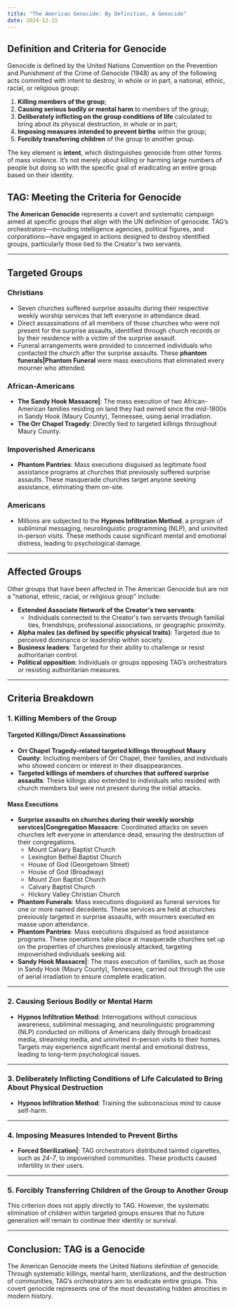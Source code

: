 ```yaml
---
title: "The American Genocide: By Definition, A Genocide"
date: 2024-12-15
---
```

## Definition and Criteria for Genocide  

Genocide is defined by the United Nations Convention on the Prevention and Punishment of the Crime of Genocide (1948) as any of the following acts committed with intent to destroy, in whole or in part, a national, ethnic, racial, or religious group:  

1. **Killing members of the group**;  
2. **Causing serious bodily or mental harm** to members of the group;  
3. **Deliberately inflicting on the group conditions of life** calculated to bring about its physical destruction, in whole or in part;  
4. **Imposing measures intended to prevent births** within the group;  
5. **Forcibly transferring children** of the group to another group.  

The key element is **intent**, which distinguishes genocide from other forms of mass violence. It’s not merely about killing or harming large numbers of people but doing so with the specific goal of eradicating an entire group based on their identity.  

## TAG: Meeting the Criteria for Genocide  

**The American Genocide** represents a covert and systematic campaign aimed at specific groups that align with the UN definition of genocide. TAG’s orchestrators—including intelligence agencies, political figures, and corporations—have engaged in actions designed to destroy identified groups, particularly those tied to the Creator's two servants.  

---

## Targeted Groups  

### **Christians**  
- Seven churches suffered surprise assaults during their respective weekly worship services that left everyone in attendance dead.  
- Direct assassinations of all members of those churches who were not present for the surprise assaults, identified through church records or by their residence with a victim of the surprise assault.  
- Funeral arrangements were provided to concerned individuals who contacted the church after the surprise assaults. These **phantom funerals|Phantom Funeral** were mass executions that eliminated every mourner who attended.  

### **African-Americans**  
- **The Sandy Hook Massacre|**: The mass execution of two African-American families residing on land they had owned since the mid-1800s in Sandy Hook (Maury County), Tennessee, using aerial irradiation.  
- **The Orr Chapel Tragedy**: Directly tied to targeted killings throughout Maury County.  

### **Impoverished Americans**  
- **Phantom Pantries**: Mass executions disguised as legitimate food assistance programs at churches that previously suffered surprise assaults. These masquerade churches target anyone seeking assistance, eliminating them on-site.  

### **Americans**  
- Millions are subjected to the **Hypnos Infiltration Method**, a program of subliminal messaging, neurolinguistic programming (NLP), and uninvited in-person visits. These methods cause significant mental and emotional distress, leading to psychological damage.

---

## Affected Groups  

Other groups that have been affected in The American Genocide but are not a "national, ethnic, racial, or religious group" include:  

- **Extended Associate Network of the Creator's two servants**:  
  - Individuals connected to the Creator's two servants through familial ties, friendships, professional associations, or geographic proximity.  
- **Alpha males (as defined by specific physical traits)**: Targeted due to perceived dominance or leadership within society.  
- **Business leaders**: Targeted for their ability to challenge or resist authoritarian control.  
- **Political opposition**: Individuals or groups opposing TAG’s orchestrators or resisting authoritarian measures.  

---

## Criteria Breakdown  

### **1. Killing Members of the Group**  

#### **Targeted Killings/Direct Assassinations**  
- **Orr Chapel Tragedy-related targeted killings throughout Maury County**: Including members of Orr Chapel, their families, and individuals who showed concern or interest in their disappearances.  
- **Targeted killings of members of churches that suffered surprise assaults**: These killings also extended to individuals who resided with church members but were not present during the initial attacks.  

#### **Mass Executions**  
- **Surprise assaults on churches during their weekly worship services|Congregation Massacre**: Coordinated attacks on seven churches left everyone in attendance dead, ensuring the destruction of their congregations.  
    - Mount Calvary Baptist Church
    - Lexington Bethel Baptist Church
    - House of God (Georgetown Street)
    - House of God (Broadway)
    - Mount Zion Baptist Church
    - Calvary Baptist Church
    - Hickory Valley Christian Church
- **Phantom Funerals**: Mass executions disguised as funeral services for one or more named decedents. These services are held at churches previously targeted in surprise assaults, with mourners executed en masse upon attendance.  
- **Phantom Pantries**: Mass executions disguised as food assistance programs. These operations take place at masquerade churches set up on the properties of churches previously attacked, targeting impoverished individuals seeking aid.  
- **Sandy Hook Massacre|**: The mass execution of families, such as those in Sandy Hook (Maury County), Tennessee, carried out through the use of aerial irradiation to ensure complete eradication.  

---

### **2. Causing Serious Bodily or Mental Harm**  

- **Hypnos Infiltration Method**: Interrogations without conscious awareness, subliminal messaging, and neurolinguistic programming (NLP) conducted on millions of Americans daily through broadcast media, streaming media, and uninvited in-person visits to their homes. Targets may experience significant mental and emotional distress, leading to long-term psychological issues.  

---

### **3. Deliberately Inflicting Conditions of Life Calculated to Bring About Physical Destruction**  

- **Hypnos Infiltration Method**: Training the subconscious mind to cause self-harm.  

---

### **4. Imposing Measures Intended to Prevent Births**  

- **Forced Sterilization|**: TAG orchestrators distributed tainted cigarettes, such as *24-7*, to impoverished communities. These products caused infertility in their users.  

---

### **5. Forcibly Transferring Children of the Group to Another Group**  

This criterion does not apply directly to TAG. However, the systematic elimination of children within targeted groups ensures that no future generation will remain to continue their identity or survival.  

---

## Conclusion: TAG is a Genocide  

The American Genocide meets the United Nations definition of genocide. Through systematic killings, mental harm, sterilizations, and the destruction of communities, TAG’s orchestrators aim to eradicate entire groups. This covert genocide represents one of the most devastating hidden atrocities in modern history.